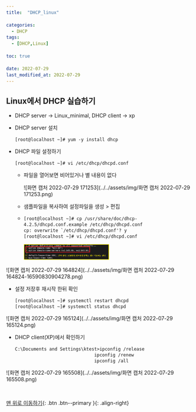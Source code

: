 ```yaml
---
title:  "DHCP_linux" 

categories:
  - DHCP
tags:
  - [DHCP,Linux]

toc: true

date: 2022-07-29
last_modified_at: 2022-07-29
---
```


## Linux에서 DHCP 실습하기

- DHCP server -> Linux_minimal,  DHCP client -> xp 

- DHCP server 설치

  ```
  [root@localhost ~]# yum -y install dhcp
  
  ```

- DHCP 파일 설정하기

  ```
  [root@localhost ~]# vi /etc/dhcp/dhcpd.conf
  ```

  - 파일을 열어보면 비어있거나 별 내용이 없다

    ![화면 캡처 2022-07-29 171253](../../assets/img/화면 캡처 2022-07-29 171253.png)

  - 샘플파일을 복사하여 설정파일을 생성 > 편집 

  - ```
    [root@localhost ~]# cp /usr/share/doc/dhcp-4.2.5/dhcpd.conf.example /etc/dhcp/dhcpd.conf
    cp: overwrite `/etc/dhcp/dhcpd.conf'? y
    [root@localhost ~]# vi /etc/dhcp/dhcpd.conf
    ```

    <img src="../../assets/img/화면 캡처 2022-07-29 164623-16590828445856.png" alt="화면 캡처 2022-07-29 164623" style="zoom:33%;" />

![화면 캡처 2022-07-29 164824](../../assets/img/화면 캡처 2022-07-29 164824-16590830904278.png)

- 설정 저장후 재시작 한뒤 확인

  ```
  [root@localhost ~]# systemctl restart dhcpd
  [root@localhost ~]# systemctl status dhcpd
  ```

![화면 캡처 2022-07-29 165124](../../assets/img/화면 캡처 2022-07-29 165124.png)

- DHCP client(XP)에서 확인하기

  ```
  C:\Documents and Settings\ktest>ipconfig /release
  								ipconfig /renew
  								ipconfig /all
  ```

  

![화면 캡처 2022-07-29 165508](../../assets/img/화면 캡처 2022-07-29 165508.png)

<br>

[맨 위로 이동하기](#){: .btn .btn--primary }{: .align-right}